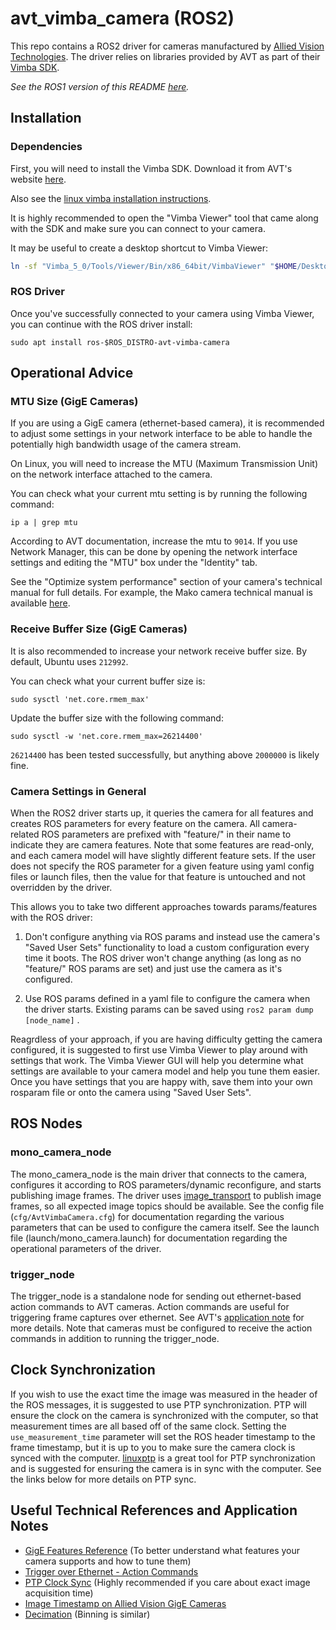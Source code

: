# avt_vimba_camera (ROS2)

This repo contains a ROS2 driver for cameras manufactured by [Allied Vision Technologies](https://www.alliedvision.com).
The driver relies on libraries provided by AVT as part of their [Vimba SDK](https://www.alliedvision.com/en/products/software.html).

*See the ROS1 version of this README [here](https://github.com/astuff/avt_vimba_camera/blob/ros1_master/README.md).*

## Installation

### Dependencies
First, you will need to install the Vimba SDK.
Download it from AVT's website [here](https://www.alliedvision.com/en/products/vimba-sdk/#c1497).

Also see the [linux vimba installation instructions](https://cdn.alliedvision.com/fileadmin/content/documents/products/software/software/Vimba/appnote/Vimba_installation_under_Linux.pdf).

It is highly recommended to open the "Vimba Viewer" tool that came along with the SDK and make sure you can connect to your camera.

It may be useful to create a desktop shortcut to Vimba Viewer:
```sh
ln -sf "Vimba_5_0/Tools/Viewer/Bin/x86_64bit/VimbaViewer" "$HOME/Desktop"
```

### ROS Driver

Once you've successfully connected to your camera using Vimba Viewer, you can continue with the ROS driver install:

```
sudo apt install ros-$ROS_DISTRO-avt-vimba-camera
```

## Operational Advice

### MTU Size (GigE Cameras)
If you are using a GigE camera (ethernet-based camera), it is recommended to adjust some settings in your network interface to be able to handle the potentially high bandwidth usage of the camera stream.

On Linux, you will need to increase the MTU (Maximum Transmission Unit) on the network interface attached to the camera.

You can check what your current mtu setting is by running the following command:
```
ip a | grep mtu
``` 

According to AVT documentation, increase the mtu to `9014`.
If you use Network Manager, this can be done by opening the network interface settings and editing the "MTU" box under the "Identity" tab. 

See the "Optimize system performance" section of your camera's technical manual for full details.
For example, the Mako camera technical manual is available [here](https://cdn.alliedvision.com/fileadmin/content/documents/products/cameras/Mako/techman/Mako_TechMan_en.pdf).

### Receive Buffer Size (GigE Cameras)

It is also recommended to increase your network receive buffer size.
By default, Ubuntu uses `212992`.

You can check what your current buffer size is:
```
sudo sysctl 'net.core.rmem_max'
```
Update the buffer size with the following command:
```
sudo sysctl -w 'net.core.rmem_max=26214400'
```

`26214400` has been tested successfully, but anything above `2000000` is likely fine.

### Camera Settings in General

When the ROS2 driver starts up, it queries the camera for all features and creates ROS parameters for every feature on the camera.
All camera-related ROS parameters are prefixed with "feature/" in their name to indicate they are camera features.
Note that some features are read-only, and each camera model will have slightly different feature sets.
If the user does not specify the ROS parameter for a given feature using yaml config files or launch files, then the value for that feature is untouched and not overridden by the driver.

This allows you to take two different approaches towards params/features with the ROS driver:
1. Don't configure anything via ROS params and instead use the camera's "Saved User Sets" functionality to load a custom configuration every time it boots. 
The ROS driver won't change anything (as long as no "feature/" ROS params are set) and just use the camera as it's configured.

2. Use ROS params defined in a yaml file to configure the camera when the driver starts.
Existing params can be saved using `ros2 param dump [node_name]` .

Reagrdless of your approach, if you are having difficulty getting the camera configured, it is suggested to first use Vimba Viewer to play around with settings that work. 
The Vimba Viewer GUI will help you determine what settings are available to your camera model and help you tune them easier.
Once you have settings that you are happy with, save them into your own rosparam file or onto the camera using "Saved User Sets". 


## ROS Nodes

### mono_camera_node

The mono_camera_node is the main driver that connects to the camera, configures it according to ROS parameters/dynamic reconfigure, and starts publishing image frames.
The driver uses [image_transport](http://wiki.ros.org/image_transport) to publish image frames, so all expected image topics should be available.
See the config file (`cfg/AvtVimbaCamera.cfg`) for documentation regarding the various parameters that can be used to configure the camera itself.
See the launch file (launch/mono_camera.launch) for documentation regarding the operational parameters of the driver.

### trigger_node

The trigger_node is a standalone node for sending out ethernet-based action commands to AVT cameras. 
Action commands are useful for triggering frame captures over ethernet.
See AVT's [application note](https://cdn.alliedvision.com/fileadmin/content/documents/products/cameras/various/appnote/GigE/Action-Commands_Appnote.pdf) for more details.
Note that cameras must be configured to receive the action commands in addition to running the trigger_node.

## Clock Synchronization

If you wish to use the exact time the image was measured in the header of the ROS messages, it is suggested to use PTP synchronization.
PTP will ensure the clock on the camera is synchronized with the computer, so that measurement times are all based off of the same clock.
Setting the `use_measurement_time` parameter will set the ROS header timestamp to the frame timestamp, but it is up to you to make sure the camera clock is synced with the computer.
[linuxptp](http://linuxptp.sourceforge.net) is a great tool for PTP synchronization and is suggested for ensuring the camera is in sync with the computer.
See the links below for more details on PTP sync.

## Useful Technical References and Application Notes

- [GigE Features Reference](https://cdn.alliedvision.com/fileadmin/content/documents/products/cameras/various/features/GigE_Features_Reference.pdf) (To better understand what features your camera supports and how to tune them)
- [Trigger over Ethernet - Action Commands](https://cdn.alliedvision.com/fileadmin/content/documents/products/cameras/various/appnote/GigE/Action-Commands_Appnote.pdf) 
- [PTP Clock Sync](https://cdn.alliedvision.com/fileadmin/content/documents/products/cameras/various/appnote/GigE/PTP_IEEE1588_with_Prosilica_GT_GC_Manta.pdf) (Highly recommended if you care about exact image acquisition time)
- [Image Timestamp on Allied Vision GigE Cameras](https://cdn.alliedvision.com/fileadmin/content/documents/products/cameras/various/appnote/GigE/Image_Timestamp.pdf) 
- [Decimation](https://cdn.alliedvision.com/fileadmin/content/documents/products/cameras/various/appnote/various/Decimation.pdf) (Binning is similar)
